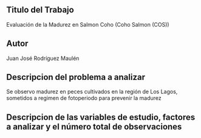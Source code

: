 ## Titulo del Trabajo
Evaluación de la Madurez en Salmon Coho (Coho Salmon (COS))

## Autor
Juan José Rodríguez Maulén

## Descripcion del problema a analizar
Se observo madurez en peces cultivados en la región de Los Lagos, sometidos a regimen de fotoperiodo para prevenir la madurez

## Descripcion de las variables de estudio, factores a analizar y el número total de observaciones

